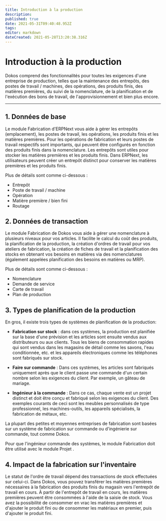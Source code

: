 ```yaml
---
title: Introduction à la production
description: 
published: true
date: 2021-05-31T09:40:48.952Z
tags: 
editor: markdown
dateCreated: 2021-05-28T13:20:38.316Z
---
```


# Introduction à la production

Dokos comprend des fonctionnalités pour toutes les exigences d'une entreprise de production, telles que la maintenance des entrepôts, des postes de travail / machines, des opérations, des produits finis, des matières premières, du suivi de la nomenclature, de la planification et de l'exécution des bons de travail, de l'approvisionnement et bien plus encore.

---

## 1. Données de base 
Le module Fabrication d'ERPNext vous aide à gérer les entrepôts (emplacement), les postes de travail, les opérations, les produits finis et les matières premières. Pour les opérations de fabrication et leurs postes de travail respectifs sont importants, qui peuvent être configurés en fonction des produits finis dans la nomenclature. Les entrepôts sont utiles pour stocker les matières premières et les produits finis. Dans ERPNext, les utilisateurs peuvent créer un entrepôt distinct pour conserver les matières premières et les produits finis.

Plus de détails sont comme ci-dessous :

- Entrepôt
- Poste de travail / machine
- Opération
- Matière première / bien fini
- Routage

## 2. Données de transaction

Le module Fabrication de Dokos vous aide à gérer une nomenclature à plusieurs niveaux pour vos articles. Il facilite le calcul du coût des produits, la planification de la production, la création d'ordres de travail pour vos ateliers de fabrication, la création de fiches de travail et la planification des stocks en obtenant vos besoins en matières via des nomenclatures (également appelées planification des besoins en matières ou MRP).

Plus de détails sont comme ci-dessous :

- Nomenclature
- Demande de service
- Carte de travail
- Plan de production

## 3. Types de planification de la production

En gros, il existe trois types de systèmes de planification de la production:

- **Fabrication sur stock** : dans ces systèmes, la production est planifiée sur la base d'une prévision et les articles sont ensuite vendus aux distributeurs ou aux clients. Tous les biens de consommation rapides qui sont vendus dans les magasins de détail comme les savons, l'eau conditionnée, etc. et les appareils électroniques comme les téléphones sont fabriqués sur stock.

- **Faire sur commande** : Dans ces systèmes, les articles sont fabriqués uniquement après que le client passe une commande d'un certain nombre selon les exigences du client. Par exemple, un gâteau de mariage.

- **Ingénieur à la commande** : Dans ce cas, chaque vente est un projet distinct et doit être conçu et fabriqué selon les exigences du client. Des exemples courants de ceci sont les meubles personnalisés de type professionnel, les machines-outils, les appareils spécialisés, la fabrication de métaux, etc.

La plupart des petites et moyennes entreprises de fabrication sont basées sur un système de fabrication sur commande ou d'ingénierie sur commande, tout comme Dokos.

Pour que l'ingénieur commande des systèmes, le module Fabrication doit être utilisé avec le module Projet .

## 4. Impact de la fabrication sur l'inventaire

Le statut de l'ordre de travail dépend des transactions de stock effectuées sur celui-ci. Dans Dokos, vous pouvez transférer les matières premières nécessaires à la fabrication des produits finis du magasin vers l'entrepôt de travail en cours. À partir de l'entrepôt de travail en cours, les matières premières peuvent être consommées à l'aide de la saisie de stock. Vous avez la possibilité de consommer en vrac les matières premières et d'ajouter le produit fini ou de consommer les matériaux en premier, puis d'ajouter le produit fini.



